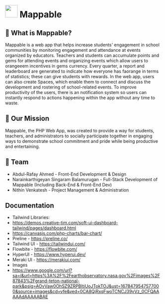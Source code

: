 # <img width='40px' style='display:inline; margin-top: 225px;' src='assets/images/mappable_logo.png'> Mappable

## 🤔 What is Mappable?
Mappable is a web app that helps increase students' engagement in school communities by monitoring engagement and attendance at events organized by educators. Teachers and students can accumulate points and gems for attending events and organizing events which allow users to orangeeem incentives in gems currency. Every quarter, a report and leaderboard are generated to indicate how everyone has faorange in terms of statistics; these can give students with rewards. In the web app, users can also create Spaces, which enable them to connect and discuss the development and rostering of school-related events. To improve productivity of the users, there is an notification system so users can instantly respond to actions happening within the app without any time to waste. 

## 💭 Our Mission
Mappable, the PHP Web App, was created to provide a way for students, teachers, and administrators to socially participate together in engaging ways to demonstrate school commitment and pride while being productive and entertaining. 

## 🤝 Team
- Abdul-Rafay Ahmed - Front-End Development & Design
- Narainkarthigeyan Singaram Balamurugan - Full-Stack Development of Mappable (Including Back-End & Front-End Dev)
- Nithin Venkatesh - Project Management & Administration

## Documentation
- Tailwind Libraries:
 - https://demos.creative-tim.com/soft-ui-dashboard-tailwind/pages/dashboard.html
 - https://canvasjs.com/php-charts/bar-chart/ 
 - Preline - https://preline.co/
 - Tailwind UI - https://tailwindui.com/
 - Flowbite - https://flowbite.com/
 - HyperUI - https://www.hyperui.dev/
 - Meraki UI - https://merakiui.com/
- Images
 - https://www.google.com/url?sa=i&url=https%3A%2F%2Fearthobservatory.nasa.gov%2Fimages%2F87843%2Fgrand-teton-national-park&psig=AOvVaw0OhSZ9ZRPBItiUoJTokTOJ&ust=1678479547577000&source=images&cd=vfe&ved=0CA8QjRxqFwoTCNCJ39vVz_0CFQAAAAAdAAAAABAE
 
